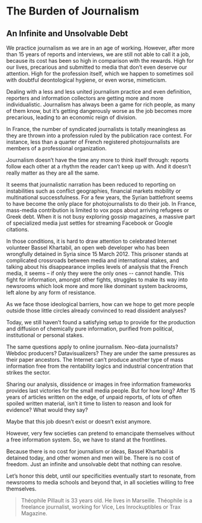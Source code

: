 
# The Burden of Journalism

<h2>An Infinite and Unsolvable Debt</h2>

<p>We practice journalism as we are in an age of working. However, after
more than 15 years of reports and interviews, we are still not able to
call it a job, because its cost has been so high in comparison with
the rewards. High for our lives, precarious and submitted to media
that don’t even deserve our attention. High for the profession itself,
which we happen to sometimes soil with doubtful deontological hygiene,
or even worse, mimeticism.</p>

<p>Dealing with a less and less united journalism practice and even
definition, reporters and information collectors are getting more and
more individualistic. Journalism has always been a game for rich
people, as many of them know, but it’s getting dangerously worse as
the job becomes more precarious, leading to an economic reign of
division.</p>

<p>In France, the number of syndicated journalists is totally meaningless
as they are thrown into a profession ruled by the publication race
contest. For instance, less than a quarter of French registered
photojournalists are members of a professional organization.</p>

<p>Journalism doesn’t have the time any more to think itself through:
reports follow each other at a rhythm the reader can’t keep up
with. And it doesn’t really matter as they are all the same.</p>

<p>It seems that journalistic narration has been reduced to reporting on
instabilities such as conflict geographies, financial markets mobility
or multinational successfulness. For a few years, the Syrian
battlefront seems to have become the only place for photojournalists
to do their job. In France, mass-media contribution is limited to vox
pops about arriving refugees or Greek debt. When it is not busy
exploring gossip magazines, a massive part of specialized media just
settles for streaming Facebook or Google citations.</p>

<p>In those conditions, it is hard to draw attention to celebrated
Internet volunteer Bassel Khartabil, an open web developer who has
been wrongfully detained in Syria since 15 March 2012. This prisoner
stands at complicated crossroads between media and international
stakes, and talking about his disappearance implies levels of analysis
that the French media, it seems – if only they were the only ones --
cannot handle. This fight for information, amongst other fights,
struggles to make its way into newsrooms which look more and more like
dominant system backrooms, left alone by any form of resistance.</p>

<p>As we face those ideological barriers, how can we hope to get more
people outside those little circles already convinced to read
dissident analyses?</p>

<p>Today, we still haven’t found a satisfying setup to provide for the
production and diffusion of chemically pure information, purified from
political, institutional or personal stakes.</p>

<p>The same questions apply to online journalism. Neo-data journalists?
Webdoc producers? Datavisualizers? They are under the same pressures
as their paper ancestors. The Internet can’t produce another type of
mass information free from the rentability logics and industrial
concentration that strikes the sector.</p>

<p>Sharing our analysis, dissidence or images in free information
frameworks provides last victories for the small media people. But for
how long? After 15 years of articles written on the edge, of unpaid
reports, of lots of often spoiled written material, isn’t it time to
listen to reason and look for evidence? What would they say?</p>

<p>Maybe that this job doesn’t exist or doesn’t exist anymore.</p>

<p>However, very few societies can pretend to emancipate themselves
without a free information system. So, we have to stand at the
frontlines.</p>

<p>Because there is no cost for journalism or ideas, Bassel Khartabil is
detained today, and other women and men will be. There is no cost of
freedom. Just an infinite and unsolvable debt that nothing can
resolve.</p>

<p>Let’s honor this debt, until our specificities eventually start to
resonate, from newsrooms to media schools and beyond that, in all
societies willing to free themselves.</p>


> Théophile Pillault is 33 years old. He lives in Marseille. Théophile is a
freelance journalist, working for Vice, Les Inrockuptibles or Trax Magazine.
